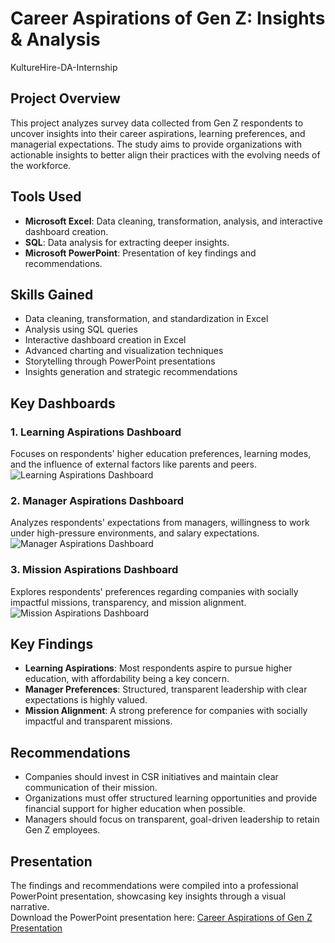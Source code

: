 # Career Aspirations of Gen Z: Insights & Analysis
KultureHire-DA-Internship

## Project Overview  
This project analyzes survey data collected from Gen Z respondents to uncover insights into their career aspirations, learning preferences, and managerial expectations. The study aims to provide organizations with actionable insights to better align their practices with the evolving needs of the workforce.  

## Tools Used  
- **Microsoft Excel**: Data cleaning, transformation, analysis, and interactive dashboard creation.  
- **SQL**: Data analysis for extracting deeper insights.  
- **Microsoft PowerPoint**: Presentation of key findings and recommendations.  

## Skills Gained  
- Data cleaning, transformation, and standardization in Excel  
- Analysis using SQL queries  
- Interactive dashboard creation in Excel  
- Advanced charting and visualization techniques  
- Storytelling through PowerPoint presentations  
- Insights generation and strategic recommendations  

## Key Dashboards  
### 1. Learning Aspirations Dashboard  
Focuses on respondents' higher education preferences, learning modes, and the influence of external factors like parents and peers. 
![Learning Aspirations Dashboard](https://github.com/Rakesh-S20/KultureHire-DA-Internship/blob/main/Learning%20Aspirations.jpg)
### 2. Manager Aspirations Dashboard  
Analyzes respondents' expectations from managers, willingness to work under high-pressure environments, and salary expectations.
![Manager Aspirations Dashboard](https://github.com/Rakesh-S20/KultureHire-DA-Internship/blob/main/Manager%20Aspirations.jpg)

### 3. Mission Aspirations Dashboard  
Explores respondents' preferences regarding companies with socially impactful missions, transparency, and mission alignment.  
![Mission Aspirations Dashboard](https://github.com/Rakesh-S20/KultureHire-DA-Internship/blob/main/Mission%20Aspirations.jpg)

## Key Findings  
- **Learning Aspirations**: Most respondents aspire to pursue higher education, with affordability being a key concern.  
- **Manager Preferences**: Structured, transparent leadership with clear expectations is highly valued.  
- **Mission Alignment**: A strong preference for companies with socially impactful and transparent missions.  

## Recommendations  
- Companies should invest in CSR initiatives and maintain clear communication of their mission.  
- Organizations must offer structured learning opportunities and provide financial support for higher education when possible.  
- Managers should focus on transparent, goal-driven leadership to retain Gen Z employees.

## Presentation  
The findings and recommendations were compiled into a professional PowerPoint presentation, showcasing key insights through a visual narrative.  
Download the PowerPoint presentation here: [Career Aspirations of Gen Z Presentation](https://github.com/Rakesh-S20/KultureHire-DA-Internship/blob/main/GenZ%20Career%20Aspirations%20PPT.pptx)
